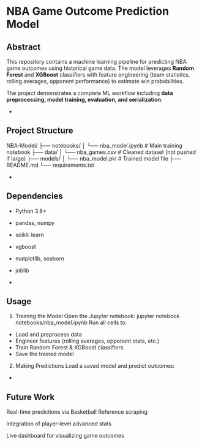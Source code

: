 # NBA Game Outcome Prediction Model  

## Abstract  
This repository contains a machine learning pipeline for predicting NBA game outcomes using historical game data. The model leverages **Random Forest** and **XGBoost** classifiers with feature engineering (team statistics, rolling averages, opponent performance) to estimate win probabilities.  

The project demonstrates a complete ML workflow including **data preprocessing, model training, evaluation, and serialization**.  

-

## Project Structure  
NBA-Model/
├── notebooks/
│ └── nba_model.ipynb # Main training notebook
├── data/
│ └── nba_games.csv # Cleaned dataset (not pushed if large)
├── models/
│ └── nba_model.pkl # Trained model file
├── README.md
└── requirements.txt

-

## Dependencies  
- Python 3.8+  
- pandas, numpy  
- scikit-learn  
- xgboost  
- matplotlib, seaborn  
- joblib  

-

## Usage
1. Training the Model
Open the Jupyter notebook: jupyter notebook notebooks/nba_model.ipynb
Run all cells to:
- Load and preprocess data
- Engineer features (rolling averages, opponent stats, etc.)
- Train Random Forest & XGBoost classifiers
- Save the trained model

2. Making Predictions
Load a saved model and predict outcomes:

-

## Future Work
Real-time predictions via Basketball Reference scraping

Integration of player-level advanced stats

Live dashboard for visualizing game outcomes
